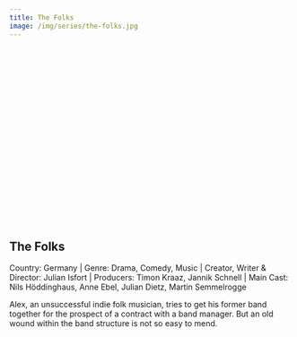 ```yaml
---
title: The Folks 
image: /img/series/the-folks.jpg
---
```

<iframe width="560" height="315" src="" frameborder="0" allow="accelerometer; autoplay; encrypted-media; gyroscope; picture-in-picture" allowfullscreen></iframe>

## The Folks
Country: Germany | Genre: Drama, Comedy, Music | Creator, Writer & Director: Julian Isfort | Producers: Timon Kraaz, Jannik Schnell | Main Cast: Nils Höddinghaus, Anne Ebel, Julian Dietz, Martin Semmelrogge

Alex, an unsuccessful indie folk musician, tries to get his former band together for the prospect of a contract with a band manager. But an old wound within the band structure is not so easy to mend.